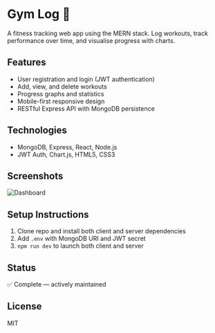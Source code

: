 # Gym Log 💪

A fitness tracking web app using the MERN stack. Log workouts, track performance over time, and visualise progress with charts.

## Features
- User registration and login (JWT authentication)
- Add, view, and delete workouts
- Progress graphs and statistics
- Mobile-first responsive design
- RESTful Express API with MongoDB persistence

## Technologies
- MongoDB, Express, React, Node.js
- JWT Auth, Chart.js, HTML5, CSS3

## Screenshots
![Dashboard](./screenshots/dashboard.png)

## Setup Instructions
1. Clone repo and install both client and server dependencies
2. Add `.env` with MongoDB URI and JWT secret
3. `npm run dev` to launch both client and server

## Status
✅ Complete — actively maintained

## License
MIT
